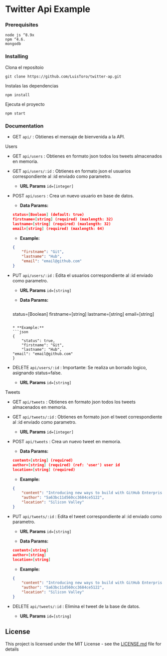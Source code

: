 # Twitter Api Example

### Prerequisites

```
node js ^8.9x 
npm ^4.6.
mongodb
```

### Installing

Clona el repositoio 

```
git clone https://github.com/LuisToro/twitter-ap.git
```

Instalas las dependencias

```
npm install
```

Ejecuta el proyecto

```
npm start
```

### Documentation

* GET `api/` : Obtienes el mensaje de bienvenida a la API.

Users

* GET `api/users` : Obtienes en formato json todos los tweets almacenados en memoria.

* GET `api/users/:id` : Obtienes en formato json el usuarios correspondiente al :id enviado como parametro.
	* **URL Params**
	`id=[integer]`

* POST `api/users` : Crea un nuevo usuario en base de datos.
	* **Data Params:**
	```json
  status=[Boolean] (default: true)
	firstname=[string] (required) (maxlength: 32)
	lastname=[string] (required) (maxlength: 32)
	email=[string] (required) (maxlength: 64)
	```

	* **Example:**
	```json
	{
		"firstname": "Git",
		"lastname": "Hub",
		"email": "email@github.com"
	}
	 ```

* PUT `api/users/:id` : Edita el usuarios correspondiente al :id enviado como parametro.
	* **URL Params**
	`id=[string]`
  
  * **Data Params:**
	```json
  status=[Boolean]
	firstname=[string]
	lastname=[string]
	email=[string]
	```

	* **Example:**
	```json
	{
		"status": true,
		"firstname": "Git",
		"lastname": "Hub",
    "email": "email@github.com"
	}
	 ```

* DELETE `api/users/:id` : Importante: Se realiza un borrado logico, asignando status=false.
	* **URL Params**
	`id=[string]`


Tweets

* GET `api/tweets` : Obtienes en formato json todos los tweets almacenados en memoria.

* GET `api/tweets/:id` : Obtienes en formato json el tweet correspondiente al :id enviado como parametro.
	* **URL Params**
	`id=[integer]`

* POST `api/tweets` : Crea un nuevo tweet en memoria.
	* **Data Params:**
	```json
	content=[string] (required) 
	author=[string] (required) (ref: 'user') user id
	location=[string] (required) 
	```

	* **Example:**
	```json
	{
		"content": "Introducing new ways to build with GitHub Enterprise 2.12",
		"author": "5a63bc11d560cc3684ce5122",
		"location": "Silicon Valley"
	}
	 ```

* PUT `api/tweets/:id` : Edita el tweet correspondiente al :id enviado como parametro.
	* **URL Params**
	`id=[string]`

	* **Data Params:**
	```json
	content=[string]
	author=[string]
	location=[string]
	```

	* **Example:**
	```json
	{
		"content": "Introducing new ways to build with GitHub Enterprise 900.12",
		"author": "5a63bc11d560cc3684ce5122",
		"location": "Silicon Valley"
	}
	 ```

* DELETE `api/tweets/:id` : Elimina el tweet de la base de datos.
	* **URL Params**
	`id=[string]`

## License

This project is licensed under the MIT License - see the [LICENSE.md](LICENSE.md) file for details
